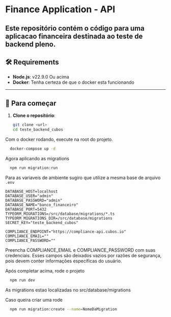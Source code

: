 # Finance Application - API


Este repositório contém o código para uma aplicacao financeira destinada ao teste de backend pleno.
---

## 🛠️ Requirements

- **Node.js**: v22.9.0 Ou acima
- **Docker**: Tenha certeza de que o docker esta funcionando

---

## 🚀 Para começar

1. **Clone o repositório**: 
   ```bash
   git clone <url>
   cd teste_backend_cubos
Com o docker rodando, execute na root do projeto.

```bash
  docker-compose up -d
```
Agora aplicando as migrations

```bash
  npm run migration:run
```
Para as variaveis de ambiente sugiro que utilize a mesma base de arquivo `.env`

```dotenv
DATABASE_HOST=localhost
DATABASE_USER="admin"
DATABASE_PASSWORD="admin"
DATABASE_NAME="banco_financeiro"
DATABASE_PORT=5432
TYPEORM_MIGRATIONS=/src/database/migrations/*.ts
TYPEORM_MIGRATIONS_DIR=/src/database/migrations
SECRET_KEY="teste_backend_cubos"

COMPLIANCE_ENDPOINT="https://compliance-api.cubos.io"
COMPLIANCE_EMAIL=""
COMPLIANCE_PASSWORD=""
```
Preencha COMPLIANCE_EMAIL e COMPLIANCE_PASSWORD com suas credenciais. Esses campos são deixados vazios por razões de segurança, pois devem conter informações específicas do usuário.

Após completar acima, rode o projeto

```bash
  npm run dev
```
As migrations estao localizadas no src/database/migrations

Caso queira criar uma rode
```bash
  npm run migration:create --name=NomeDaMigration
```
